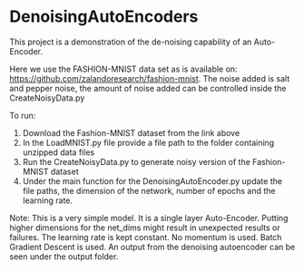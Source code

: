 # DenoisingAutoEncoders

This project is a demonstration of the de-noising capability of an Auto-Encoder.

Here we use the FASHION-MNIST data set as is available on: https://github.com/zalandoresearch/fashion-mnist. The noise added is salt and pepper noise, the amount of noise added can be controlled inside the CreateNoisyData.py

To run:
1) Download the Fashion-MNIST dataset from the link above
2) In the LoadMNIST.py file provide a file path to the folder containing unzipped data files
3) Run the CreateNoisyData.py to generate noisy version of the Fashion-MNIST dataset
4) Under the main function for the DenoisingAutoEncoder.py update the file paths, the dimension of the network, number of epochs and the learning rate.


Note: This is a very simple model. It is a single layer Auto-Encoder. Putting higher dimensions for the net_dims might result in unexpected results or failures. The learning rate is kept constant. No momentum is used. Batch Gradient Descent is used. An output from the denoising autoencoder can be seen under the output folder.
